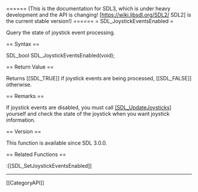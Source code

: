 ====== (This is the documentation for SDL3, which is under heavy development and the API is changing! [https://wiki.libsdl.org/SDL2/ SDL2] is the current stable version!) ======
= SDL_JoystickEventsEnabled =

Query the state of joystick event processing.

== Syntax ==

<syntaxhighlight lang='c'>
SDL_bool SDL_JoystickEventsEnabled(void);
</syntaxhighlight>

== Return Value ==

Returns [[SDL_TRUE]] if joystick events are being processed, [[SDL_FALSE]]
otherwise.

== Remarks ==

If joystick events are disabled, you must call [[SDL_UpdateJoysticks]]()
yourself and check the state of the joystick when you want joystick
information.

== Version ==

This function is available since SDL 3.0.0.

== Related Functions ==

:[[SDL_SetJoystickEventsEnabled]]

----
[[CategoryAPI]]


